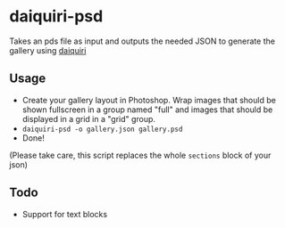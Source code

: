 # daiquiri-psd

Takes an pds file as input and outputs the needed JSON to generate the gallery using [daiquiri](https://github.com/pwaldhauer/daiquiri)

## Usage

- Create your gallery layout in Photoshop. Wrap images that should be shown fullscreen in a group named "full" and images that should be displayed in a grid in a "grid" group.
- `daiquiri-psd -o gallery.json gallery.psd`
- Done!

(Please take care, this script replaces the whole `sections` block of your json)

## Todo

- Support for text blocks

